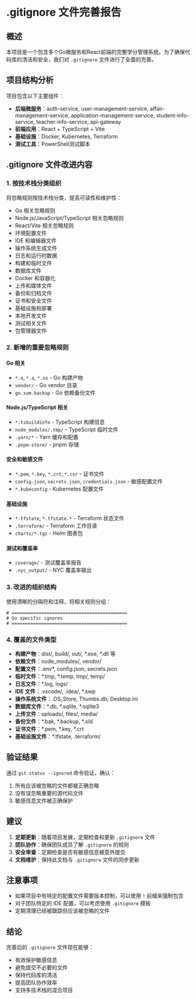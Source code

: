 # .gitignore 文件完善报告

## 概述
本项目是一个包含多个Go微服务和React前端的完整学分管理系统。为了确保代码库的清洁和安全，我们对 `.gitignore` 文件进行了全面的完善。

## 项目结构分析
项目包含以下主要组件：
- **后端微服务**：auth-service, user-management-service, affair-management-service, application-management-service, student-info-service, teacher-info-service, api-gateway
- **前端应用**：React + TypeScript + Vite
- **基础设施**：Docker, Kubernetes, Terraform
- **测试工具**：PowerShell测试脚本

## .gitignore 文件改进内容

### 1. 按技术栈分类组织
将忽略规则按技术栈分类，提高可读性和维护性：
- Go 相关忽略规则
- Node.js/JavaScript/TypeScript 相关忽略规则
- React/Vite 相关忽略规则
- 环境配置文件
- IDE 和编辑器文件
- 操作系统生成文件
- 日志和运行时数据
- 构建和临时文件
- 数据库文件
- Docker 和容器化
- 上传和媒体文件
- 备份和归档文件
- 证书和安全文件
- 基础设施和部署
- 本地开发文件
- 测试相关文件
- 包管理器文件

### 2. 新增的重要忽略规则

#### Go 相关
- `*.o`, `*.a`, `*.so` - Go 构建产物
- `vendor/` - Go vendor 目录
- `go.sum.backup` - Go 依赖备份文件

#### Node.js/TypeScript 相关
- `*.tsbuildinfo` - TypeScript 构建信息
- `node_modules/.tmp/` - TypeScript 临时文件
- `.yarn/*` - Yarn 缓存和配置
- `.pnpm-store/` - pnpm 存储

#### 安全和敏感文件
- `*.pem`, `*.key`, `*.crt`, `*.csr` - 证书文件
- `config.json`, `secrets.json`, `credentials.json` - 敏感配置文件
- `*.kubeconfig` - Kubernetes 配置文件

#### 基础设施
- `*.tfstate`, `*.tfstate.*` - Terraform 状态文件
- `.terraform/` - Terraform 工作目录
- `charts/*.tgz` - Helm 图表包

#### 测试和覆盖率
- `coverage/` - 测试覆盖率报告
- `.nyc_output/` - NYC 覆盖率输出

### 3. 改进的组织结构
使用清晰的分隔符和注释，将相关规则分组：
```gitignore
# ===========================================
# Go specific ignores
# ===========================================
```

### 4. 覆盖的文件类型
- **构建产物**：dist/, build/, out/, *.exe, *.dll 等
- **依赖文件**：node_modules/, vendor/
- **配置文件**：.env*, config.json, secrets.json
- **临时文件**：*.tmp, *.temp, tmp/, temp/
- **日志文件**：*.log, logs/
- **IDE 文件**：.vscode/, .idea/, *.swp
- **操作系统文件**：.DS_Store, Thumbs.db, Desktop.ini
- **数据库文件**：*.db, *.sqlite, *.sqlite3
- **上传文件**：uploads/, files/, media/
- **备份文件**：*.bak, *.backup, *.old
- **证书文件**：*.pem, *.key, *.crt
- **基础设施文件**：*.tfstate, .terraform/

## 验证结果
通过 `git status --ignored` 命令验证，确认：
1. 所有应该被忽略的文件都被正确忽略
2. 没有误忽略重要的源代码文件
3. 敏感信息文件被正确保护

## 建议
1. **定期更新**：随着项目发展，定期检查和更新 `.gitignore` 文件
2. **团队协作**：确保团队成员了解 `.gitignore` 的规则
3. **安全审查**：定期检查是否有敏感信息被意外提交
4. **文档维护**：保持此文档与 `.gitignore` 文件的同步更新

## 注意事项
- 如果项目中有特定的配置文件需要版本控制，可以使用 `!` 前缀来强制包含
- 对于团队特定的 IDE 配置，可以考虑使用 `.gitignore` 模板
- 定期清理已经被跟踪但应该被忽略的文件

## 结论
完善后的 `.gitignore` 文件现在能够：
- 有效保护敏感信息
- 避免提交不必要的文件
- 保持代码库的清洁
- 提高团队协作效率
- 支持多技术栈的混合项目 